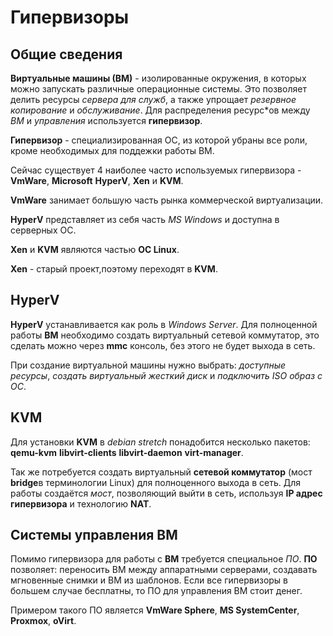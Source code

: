 # Гипервизоры

## Общие сведения

**Виртуальные машины (ВМ)** - изолированные окружения, в которых можно запускать различные операционные системы. Это позволяет делить ресурсы *сервера для служб*, а также упрощает *резервное копирование* и *обслуживание*. Для распределения ресурс*ов между *ВМ* и *управления* используется **гипервизор**.

**Гипервизор** - специализированная ОС, из которой убраны все роли, кроме необходимых для поддежки работы ВМ.

Сейчас существует 4 наиболее часто используемых гипервизора - **VmWare**, **Microsoft** **HyperV**, **Xen** и **KVM**. 

**VmWare** занимает большую часть рынка коммерческой виртуализации. 

**HyperV** представляет из себя часть *MS Windows* и доступна в серверных ОС.

**Xen** и **KVM** являются частью **ОС Linux**.

**Xen** - старый проект,поэтому переходят в **KVM**. 

## HyperV
**HyperV** устанавливается как роль в *Windows Server*.
Для полноценной работы **ВМ** необходимо создать виртуальный сетевой коммутатор, это сделать можно через **mmc** консоль, без этого не будет выхода в сеть.

При создание виртуальной машины нужно выбрать: *доступные ресурсы*, *создать виртуальный жесткий диск* и *подключить ISO образ с ОС*.

## KVM
Для установки **KVM** в *debian stretch* понадобится несколько пакетов: **qemu-kvm** **libvirt-clients** **libvirt-daemon** **virt-manager**. 

Так же потребуется создать виртуальный **сетевой коммутатор** (мост **bridge**в терминологии Linux) для полноценного выхода в сеть. Для работы создаётся *мост*, позволяющий выйти в сеть, используя **IP адрес гипервизора** и технологию **NAT**.

## Системы управления ВМ
Помимо гипервизора для работы с **ВМ** требуется специальное *ПО*.
**ПО** позволяет: переносить ВМ между аппаратными серверами, создавать мгновенные снимки и ВМ из шаблонов. 
Если все гипервизоры в большем случае бесплатны, то ПО для управления ВМ стоит денег.

Примером такого ПО является **VmWare Sphere**, **MS SystemCenter**, **Proxmox**, **oVirt**.